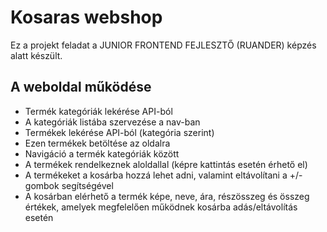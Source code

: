 # Kosaras webshop
Ez a projekt feladat a JUNIOR FRONTEND FEJLESZTŐ (RUANDER) képzés alatt készült.

## A weboldal működése
* Termék kategóriák lekérése API-ból
* A kategóriák listába szervezése a nav-ban
* Termékek lekérése API-ból (kategória szerint)
* Ezen termékek betöltése az oldalra
* Navigáció a termék kategóriák között
* A termékek rendelkeznek aloldallal (képre kattintás esetén érhető el)
* A termékeket a kosárba hozzá lehet adni, valamint eltávolítani a +/- gombok segítségével
* A kosárban elérhető a termék képe, neve, ára, részösszeg és összeg értékek, amelyek megfelelően működnek kosárba adás/eltávolítás esetén
